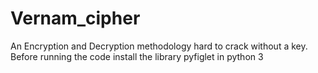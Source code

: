 # Vernam_cipher
An Encryption and Decryption methodology hard to crack without a key.
Before running the code install the library pyfiglet in python 3
